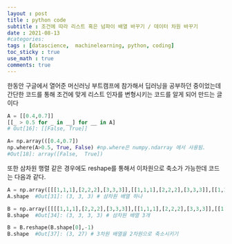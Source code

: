 ```yaml
---
layout : post
title : python code
subtitle : 조건에 따라 리스트 혹은 넘파이 배열 바꾸기 / 데이터 차원 바꾸기
date : 2021-08-13
#categories:
tags : [datascience,  machinelearning, python, coding]
toc_sticky : true
use_math : true
comments: true
---
```


한동안 구글에서 열어준 머신러닝 부트캠프에 참가해서 딥러닝을 공부하던 중이었는데 간단한 코드를 통해 조건에 맞게 리스트 인자를 변형시키는 코드를 알게 되어 만드는 글이다



~~~python
A = [[0.4,0.7]]
[[_ > 0.5 for _ in __] for __ in A]
# Out[16]: [[False, True]]

A= np.array(([0.4,0.7])
np.where(A>0.5, True, False) #np.where은 numpy.ndarray 에서 사용됨.
#Out[18]: array([False,  True])
~~~



또한 삼차원 행렬 같은 경우에도 reshape를 통해서 이차원으로 축소가 가능한데 코드는 다음과 같다.

~~~python
A = np.array([[[1,1,1],[2,2,2],[3,3,3]],[[1,1,1],[2,2,2],[3,3,3]],[[1,1,1],[2,2,2],[3,3,3]]]) # 3차원 배열
A.shape  #Out[31]: (3, 3, 3) # 삼차원 배열 하나

B = np.array([[[[1,1,1],[2,2,2],[3,3,3]],[[1,1,1],[2,2,2],[3,3,3]],[[1,1,1],[2,2,2],[3,3,3]]],[[[1,1,1],[2,2,2],[3,3,3]],[[1,1,1],[2,2,2],[3,3,3]],[[1,1,1],[2,2,2],[3,3,3]]],[[[1,1,1],[2,2,2],[3,3,3]],[[1,1,1],[2,2,2],[3,3,3]],[[1,1,1],[2,2,2],[3,3,3]]]]) # 3차원 배열
B.shape  #Out[34]: (3, 3, 3, 3) # 삼차원 배열 3개

B = B.reshape(B.shape[0],-1)
B.shape  #Out[37]: (3, 27) # 3차원 배열을 2차원으로 축소시키기
~~~

